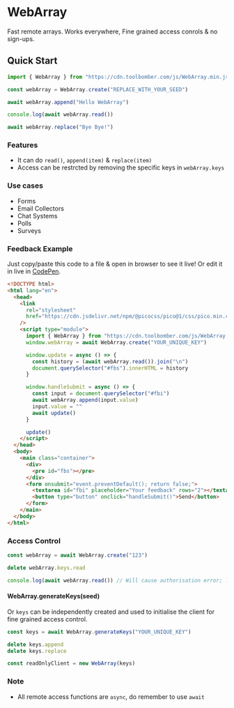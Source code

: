 # WebArray

Fast remote arrays. Works everywhere, Fine grained access conrols & no sign-ups.

## Quick Start

``` js
import { WebArray } from "https://cdn.toolbomber.com/js/WebArray.min.js"

const webArray = WebArray.create("REPLACE_WITH_YOUR_SEED")

await webArray.append("Hello WebArray")

console.log(await webArray.read())

await webArray.replace("Bye Bye!")
```

### Features

- It can do `read()`, `append(item)` & `replace(item)`
- Access can be restrcted by removing the specific keys in `webArray.keys`

### Use cases

- Forms
- Email Collectors
- Chat Systems
- Polls
- Surveys

### Feedback Example

Just copy/paste this code to a file & open in browser to see it live! Or edit it
in live in [CodePen](https://codepen.io/jikkuatwork/pen/KKreaMv?editors=1000).

``` html
<!DOCTYPE html>
<html lang="en">
  <head>
    <link
      rel="stylesheet"
      href="https://cdn.jsdelivr.net/npm/@picocss/pico@1/css/pico.min.css"
    />
    <script type="module">
      import { WebArray } from "https://cdn.toolbomber.com/js/WebArray.min.js"
      window.webArray = await WebArray.create("YOUR_UNIQUE_KEY")

      window.update = async () => {
        const history = (await webArray.read()).join("\n")
        document.querySelector("#fbs").innerHTML = history
      }

      window.handleSubmit = async () => {
        const input = document.querySelector("#fbi")
        await webArray.append(input.value)
        input.value = ""
        await update()
      }

      update()
    </script>
  </head>
  <body>
    <main class="container">
      <div>
        <pre id="fbs"></pre>
      </div>
      <form onsubmit="event.preventDefault(); return false;">
        <textarea id="fbi" placeholder="Your feedback" rows="2"></textarea>
        <button type="button" onclick="handleSubmit()">Send</button>
      </form>
    </main>
  </body>
</html>
```

### Access Control

``` js
const webArray = await WebArray.create("123")

delete webArray.keys.read

console.log(await webArray.read()) // Will cause authorisation error; likewise for other keys
```

#### WebArray.generateKeys(seed)

Or `keys` can be independently created and used to initialise the client for
fine grained access control.

``` js
const keys = await WebArray.generateKeys("YOUR_UNIQUE_KEY")

delete keys.append
delete keys.replace

const readOnlyClient = new WebArray(keys)
```

### Note

- All remote access functions are `async`, do remember to use `await`
